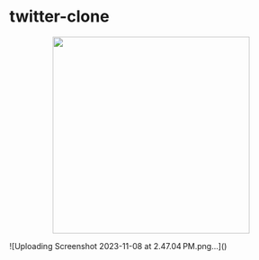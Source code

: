 # twitter-clone
<p align="center">
  <img src="/Users/teja/Desktop/Screenshot 2023-11-10 at 1.06.59 PM.png" width="350">
</p>
![Uploading Screenshot 2023-11-08 at 2.47.04 PM.png…]()
